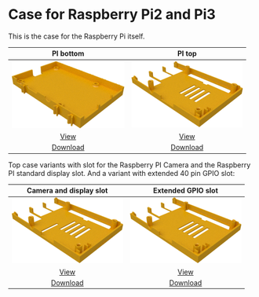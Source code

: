# Case for Raspberry Pi2 and Pi3

This is the case for the Raspberry Pi itself.

| PI bottom | PI top |
|:---:|:---:|
| ![Bottom case](./images/pi_bottom.png) | ![Top case](./images/pi_top.png) |
| [View](pi_bottom.stl) | [View](pi_top.stl) |
| [Download](pi_bottom.stl?raw=true) | [Download](pi_top.stl?raw=true) |

Top case variants with slot for the Raspberry PI Camera and the Raspberry PI standard display slot. And a variant with extended 40 pin GPIO slot:

| Camera and display slot | Extended GPIO slot |
|:---:|:---:|
| ![Slot for camera and display](./images/pi_top_with_ribbon_slot.png) | ![Extended GPIO slot](./images/top_extended.png) |
| [View](pi_top_with_ribbon_slot.stl) | [View](top_extended.stl) |
| [Download](pi_top_with_ribbon_slot.stl?raw=true) | [Download](top_extended.stl?raw=true) |

